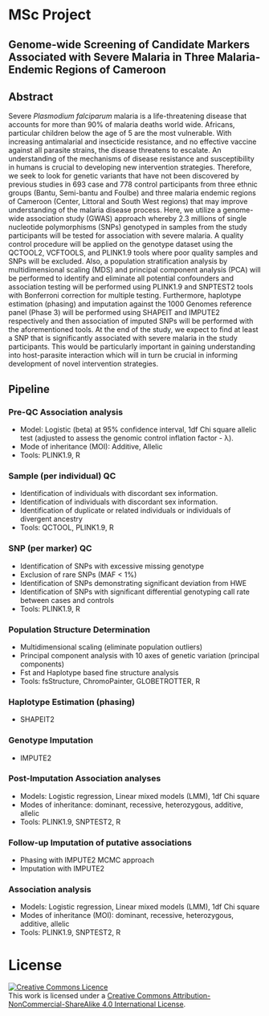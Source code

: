 # MSc Project

## Genome-wide Screening of Candidate Markers Associated with Severe Malaria in Three Malaria-Endemic Regions of Cameroon

## Abstract
Severe *Plasmodium falciparum* malaria is a life-threatening disease that accounts for more than 
90% of malaria deaths world wide. Africans, particular children below the age of 5 are the most 
vulnerable. With increasing antimalarial and insecticide resistance, and no effective vaccine 
against all parasite strains, the disease threatens to escalate. An understanding of the mechanisms 
of disease resistance and susceptibility in humans is crucial to developing new intervention strategies.
Therefore, we seek to look for genetic variants that have not been discovered by previous 
studies in 693 case and 778 control participants from three ethnic groups (Bantu, Semi-bantu and Foulbe) 
and three malaria endemic regions of Cameroon (Center, Littoral and South West regions) that may 
improve understanding of the malaria disease process. Here, we utilize a genome-wide association 
study (GWAS) approach whereby 2.3 millions of single nucleotide polymorphisms (SNPs) genotyped in 
samples from the study participants will be tested for association with severe malaria. A quality 
control procedure will be applied on the genotype dataset using the QCTOOL2, VCFTOOLS, and PLINK1.9 
tools where poor quality samples and SNPs will be excluded. Also, a population stratification analysis 
by multidimensional scaling (MDS) and principal component analysis (PCA) will be performed to identify 
and eliminate all potential confounders and association testing will be performed using PLINK1.9 and 
SNPTEST2 tools with Bonferroni correction for multiple testing. Furthermore, haplotype estimation (phasing) 
and imputation against the 1000 Genomes reference panel (Phase 3) will be performed using SHAPEIT and 
IMPUTE2 respectively and then association of imputed SNPs will be performed with the aforementioned tools.
At the end of the study, we expect to find at least a SNP that is significantly associated with 
severe malaria in the study participants. This would be particularly important in gaining understanding 
into host-parasite interaction which will in turn be crucial in informing development of novel 
intervention strategies.

## Pipeline

### Pre-QC Association analysis
 - Model: Logistic (beta) at 95% confidence interval, 1df Chi square allelic test (adjusted to assess the genomic control inflation factor - λ).
 - Mode of inheritance (MOI): Additive, Allelic
 - Tools: PLINK1.9, R

### Sample (per individual) QC
 - Identification of individuals with discordant sex information.
 - Identification of individuals with discordant sex information.
 - Identification of duplicate or related individuals or individuals of divergent ancestry
 - Tools: QCTOOL, PLINK1.9, R

### SNP (per marker) QC
 - Identification of SNPs with excessive missing genotype
 - Exclusion of rare SNPs (MAF < 1%)
 - Identification of SNPs demonstrating significant deviation from HWE
 - Identification of SNPs with significant differential genotyping call rate between cases and controls
 - Tools: PLINK1.9, R
      
### Population Structure Determination
 - Multidimensional scaling (eliminate population outliers)
 - Principal component analysis with 10 axes of genetic variation (principal components)
 - Fst and Haplotype based fine structure analysis
 - Tools: fsStructure, ChromoPainter, GLOBETROTTER, R

### Haplotype Estimation (phasing)
 - SHAPEIT2

### Genotype Imputation
 - IMPUTE2

### Post-Imputation Association analyses
 - Models: Logistic regression, Linear mixed models (LMM),  1df Chi square
 - Modes of inheritance: dominant, recessive, heterozygous, additive, allelic
 - Tools: PLINK1.9, SNPTEST2, R

### Follow-up Imputation of putative associations
 - Phasing with IMPUTE2 MCMC approach
 - Imputation with IMPUTE2

### Association analysis
 - Models: Logistic regression, Linear mixed models (LMM),  1df Chi square
 - Modes of inheritance (MOI): dominant, recessive, heterozygous, additive, allelic
 - Tools: PLINK1.9, SNPTEST2, R

# License
<a rel="license" href="http://creativecommons.org/licenses/by-nc-sa/4.0/"><img alt="Creative Commons Licence" 
style="border-width:0" src="https://i.creativecommons.org/l/by-nc-sa/4.0/88x31.png" /></a><br />This work is 
licensed under a <a rel="license" href="http://creativecommons.org/licenses/by-nc-sa/4.0/">
Creative Commons Attribution-NonCommercial-ShareAlike 4.0 International License</a>.

